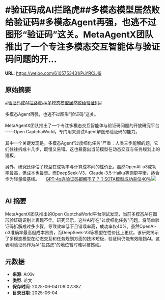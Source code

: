 # #验证码成AI拦路虎##多模态模型居然败给验证码#多模态Agent再强，也逃不过图形“验证码”这关。MetaAgentX团队推出了一个专注多模态交互智能体与验证码问题的开...

**URL**: https://weibo.com/6105753431/PuYRCiJl9

## 原始摘要

<a href="https://m.weibo.cn/search?containerid=231522type%3D1%26t%3D10%26q%3D%23%E9%AA%8C%E8%AF%81%E7%A0%81%E6%88%90AI%E6%8B%A6%E8%B7%AF%E8%99%8E%23&amp;extparam=%23%E9%AA%8C%E8%AF%81%E7%A0%81%E6%88%90AI%E6%8B%A6%E8%B7%AF%E8%99%8E%23" data-hide=""><span class="surl-text">#验证码成AI拦路虎#</span></a><a href="https://m.weibo.cn/search?containerid=231522type%3D1%26t%3D10%26q%3D%23%E5%A4%9A%E6%A8%A1%E6%80%81%E6%A8%A1%E5%9E%8B%E5%B1%85%E7%84%B6%E8%B4%A5%E7%BB%99%E9%AA%8C%E8%AF%81%E7%A0%81%23&amp;extparam=%23%E5%A4%9A%E6%A8%A1%E6%80%81%E6%A8%A1%E5%9E%8B%E5%B1%85%E7%84%B6%E8%B4%A5%E7%BB%99%E9%AA%8C%E8%AF%81%E7%A0%81%23" data-hide=""><span class="surl-text">#多模态模型居然败给验证码#</span></a><br><br>多模态Agent再强，也逃不过图形“验证码”这关。<br><br>MetaAgentX团队推出了一个专注多模态交互智能体与验证码问题的开放研究平台——Open CaptchaWorld，专门用来测试Agent解图形验证码的能力。<br><br>其中一个关键发现是，多模态Agent“过度细化任务”严重：人类三步能解的题，它们往往拆成十几步，既慢又易错。这也暴露出当前模型在动态交互与任务规划上的短板。<br><br>另外，研究还评估了模型在成功率与计算成本间的性价比。虽然OpenAI-o3成功率最高，但成本也最贵。而DeepSeek-V3、Claude-3.5-Haiku等则更平衡，适合作为轻量级基线。 <a href="https://weibo.com/ttarticle/p/show?id=2309405173838043545825" data-hide=""><span class="url-icon"><img style="width: 1rem;height: 1rem" src="https://h5.sinaimg.cn/upload/2015/09/25/3/timeline_card_small_article_default.png" referrerpolicy="no-referrer"></span><span class="surl-text">GPT-4o连验证码都解不了？？SOTA模型成功率仅40%</span></a><img style="" src="https://tvax3.sinaimg.cn/large/006Fd7o3gy1i23c48sl1rj30lx0cc3zx.jpg" referrerpolicy="no-referrer"><br><br>

## AI 摘要

MetaAgentX团队推出的Open CaptchaWorld平台测试发现，当前多模态AI在图形验证码识别上表现不佳。研究显示，这些AI存在"过度细化任务"问题，将简单验证码拆解成过多步骤，导致效率低下且错误率高，成功率仅40%。虽然OpenAI-o3准确率最高但成本昂贵，而DeepSeek-V3等模型在性价比上更优。该研究揭示了多模态模型在动态交互和任务规划方面的技术短板，验证码仍能有效阻挡AI。这表明验证码作为AI"拦路虎"的地位暂时难以被撼动。

## 元数据

- **来源**: ArXiv
- **类型**: 论文
- **保存时间**: 2025-06-04T09:02:38Z
- **目录日期**: 2025-06-04
